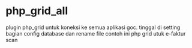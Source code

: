 # php_grid_all
plugin php_grid untuk koneksi ke semua aplikasi goc. tinggal di setting bagian config database dan rename file
contoh ini php grid utuk e-faktur scan
